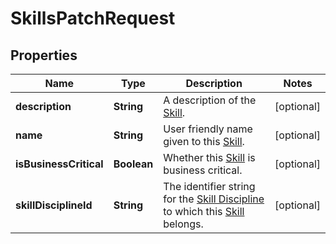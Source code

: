 

# SkillsPatchRequest


## Properties

| Name | Type | Description | Notes |
|------------ | ------------- | ------------- | -------------|
|**description** | **String** | A description of the [Skill](https://developers.intellihr.io/docs/v1/). |  [optional] |
|**name** | **String** | User friendly name given to this [Skill](https://developers.intellihr.io/docs/v1/). |  [optional] |
|**isBusinessCritical** | **Boolean** | Whether this [Skill](https://developers.intellihr.io/docs/v1/) is business critical. |  [optional] |
|**skillDisciplineId** | **String** | The identifier string for the [Skill Discipline](https://developers.intellihr.io/docs/v1/) to which this [Skill](https://developers.intellihr.io/docs/v1/) belongs. |  [optional] |



